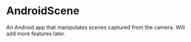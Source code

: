 AndroidScene
============

An Android app that manipulates scenes captured from the camera. Will add more features later.